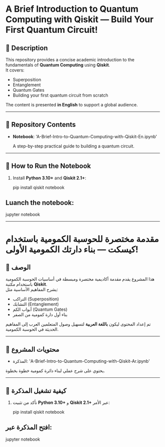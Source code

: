# A Brief Introduction to Quantum Computing with Qiskit — Build Your First Quantum Circuit!

## 📖 Description
This repository provides a concise academic introduction to the fundamentals of **Quantum Computing** using **Qiskit**.  
It covers:
- Superposition
- Entanglement
- Quantum Gates
- Building your first quantum circuit from scratch

The content is presented **in English** to support a global audience.

---

## 📂 Repository Contents
- **Notebook**: 'A-Brief-Intro-to-Quantum-Computing-with-Qiskit-En.ipynb'

  A step-by-step practical guide to building a quantum circuit.
---

## 🚀 How to Run the Notebook
1. Install **Python 3.10+** and **Qiskit 2.1+**:
   


   pip install qiskit notebook
## Luanch the notebook:


   jupyter notebook

---

# مقدمة مختصرة للحوسبة الكمومية باستخدام كيسكت — بناء دارتك الكمومية الأولى!

## 📖 الوصف
هذا المشروع يقدم مقدمة أكاديمية مختصرة ومبسطة في أساسيات الحوسبة الكمومية باستخدام مكتبة **Qiskit**.  
يشرح المفاهيم الأساسية مثل:
- التراكب (Superposition)
- التشابك (Entanglement)
- أبواب الكم (Quantum Gates)
- بناء أول دارة كمومية من الصفر

تم إعداد المحتوى ليكون **باللغة العربية** لتسهيل وصول المتعلمين العرب إلى المفاهيم الحديثة في الحوسبة الكمومية.

---

## 📂 محتويات المشروع
- المذكرة: 'A-Brief-Intro-to-Quantum-Computing-with-Qiskit-Ar.ipynb'

 يحتوي على شرح عملي لبناء دائرة كمومية خطوة بخطوة.

---

## 🚀 كيفية تشغيل المذكرة
1. تأكد من تثبيت **Python 3.10+** و **Qiskit 2.1+** عبر الأمر:
   


   pip install qiskit notebook
## افتح المذكرة عبر:


   jupyter notebook
